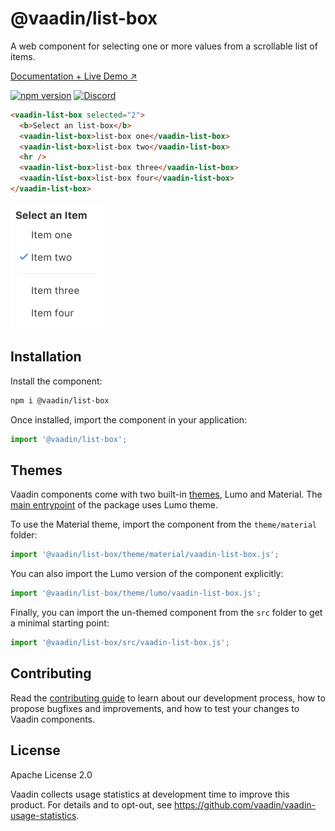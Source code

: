 # @vaadin/list-box

A web component for selecting one or more values from a scrollable list of items.

[Documentation + Live Demo ↗](https://vaadin.com/docs/latest/ds/components/list-box)

[![npm version](https://badgen.net/npm/v/@vaadin/list-box)](https://www.npmjs.com/package/@vaadin/list-box)
[![Discord](https://img.shields.io/discord/732335336448852018?label=discord)](https://discord.gg/PHmkCKC)

```html
<vaadin-list-box selected="2">
  <b>Select an list-box</b>
  <vaadin-list-box>list-box one</vaadin-list-box>
  <vaadin-list-box>list-box two</vaadin-list-box>
  <hr />
  <vaadin-list-box>list-box three</vaadin-list-box>
  <vaadin-list-box>list-box four</vaadin-list-box>
</vaadin-list-box>
```

[<img src="https://raw.githubusercontent.com/vaadin/web-components/master/packages/list-box/screenshot.png" width="150" alt="Screenshot of vaadin-list-box">](https://vaadin.com/docs/latest/ds/components/list-box)

## Installation

Install the component:

```sh
npm i @vaadin/list-box
```

Once installed, import the component in your application:

```js
import '@vaadin/list-box';
```

## Themes

Vaadin components come with two built-in [themes](https://vaadin.com/docs/latest/ds/customization/using-themes), Lumo
and Material.
The [main entrypoint](https://github.com/vaadin/web-components/blob/master/packages/list-box/vaadin-list-box.js) of the
package uses Lumo theme.

To use the Material theme, import the component from the `theme/material` folder:

```js
import '@vaadin/list-box/theme/material/vaadin-list-box.js';
```

You can also import the Lumo version of the component explicitly:

```js
import '@vaadin/list-box/theme/lumo/vaadin-list-box.js';
```

Finally, you can import the un-themed component from the `src` folder to get a minimal starting point:

```js
import '@vaadin/list-box/src/vaadin-list-box.js';
```

## Contributing

Read the [contributing guide](https://vaadin.com/docs/latest/guide/contributing/overview) to learn about our development
process, how to propose bugfixes and improvements, and how to test your changes to Vaadin components.

## License

Apache License 2.0

Vaadin collects usage statistics at development time to improve this product.
For details and to opt-out, see https://github.com/vaadin/vaadin-usage-statistics.

